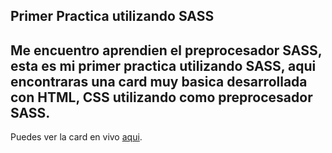 **Primer Practica utilizando SASS**
---
Me encuentro aprendien el preprocesador SASS, esta es mi primer practica utilizando SASS, aqui encontraras una card muy basica desarrollada con HTML, CSS utilizando como preprocesador SASS.
---
Puedes ver la card en vivo [aqui](https://dan-raccoon-69.github.io/card_vegeta/).